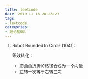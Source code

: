 ```yaml
---
title: leetcode
date: 2019-11-18 20:28:27
tags:
- leetcode
categories:
- 理论基础t
---
```


1. Robot Bounded In Circle (1041):

   等效转化：

   - 把曲曲折折的路径合成为一个向量
   - 左转一次等于右转三次


